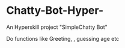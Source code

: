 # Chatty-Bot-Hyper-

An Hyperskill project "SimpleChatty Bot"

Do functions like  Greeting, , guessing age etc
